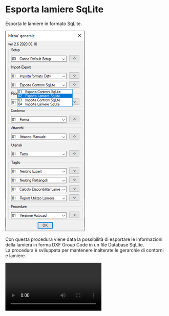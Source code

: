 # Esporta lamiere SqLite

Esporta le lamiere in formato SqLite.

![Esporta lamiere SqLite](/public/import-export/esporta-lamiere-sqlite.png)

Con questa procedura viene data la possibilità di esportare le informazioni della lamiera in forma DXF Group Code in un file Database SqLite.<br />
La procedura è sviluppata per mantenere inalterate le gerarchie di contorni e lamiere.

<video controls>
    <source src="/public/import-export/esporta-lamiere-sqlite.mp4" type="video/mp4">
</video>
